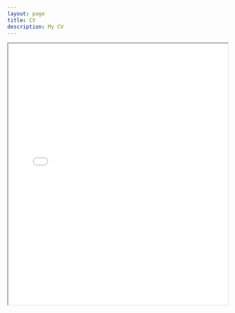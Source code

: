 ```yaml
---
layout: page
title: CV
description: My CV
---
```


<iframe src="/assets/myfile.pdf" width="100%" height="600px">
    This browser does not support PDFs. Please download the PDF to view it:
    <a href="/assets/myfile.pdf">Download PDF</a>
</iframe>
